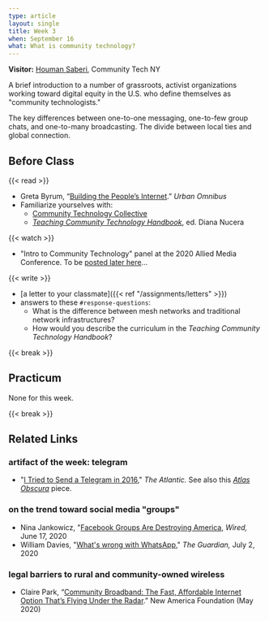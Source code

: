 ```yaml
---
type: article
layout: single
title: Week 3
when: September 16
what: What is community technology?
---
```


**Visitor:** [Houman Saberi](https://www.newamerica.org/our-people/houman-saberi/), Community Tech NY

A brief introduction to a number of grassroots, activist organizations working toward digital equity in the U.S. who define themselves as "community technologists."

The key differences between one-to-one messaging, one-to-few group chats, and one-to-many broadcasting. The divide between local ties and global connection.

## Before Class

{{< read >}}
- Greta Byrum, “[Building the People’s Internet](https://urbanomnibus.net/2019/10/building-the-peoples-internet/).” *Urban Omnibus*
- Familiarize yourselves with:
    - [Community Technology Collective](https://www.ctcollective.org/)
    - [*Teaching Community Technology Handbook*](https://detroitcommunitytech.org/system/tdf/librarypdfs/TeachingCommunityTech.pdf?file=1&type=node&id=53&force=), ed. Diana Nucera

{{< watch >}}
- "Intro to Community Technology" panel at the 2020 Allied Media Conference. To be [posted later here](https://www.youtube.com/user/alliedmedia/videos)…

{{< write >}}
- [a letter to your classmate]({{< ref "/assignments/letters" >}})
- answers to these `#response-questions`:
  - What is the difference between mesh networks and traditional network infrastructures?
  - How would you describe the curriculum in the *Teaching Community Technology Handbook*?

{{< break >}}

## Practicum

None for this week.

{{< break >}}

## Related Links

### artifact of the week: telegram

- "[I Tried to Send a Telegram in 2016](https://www.theatlantic.com/technology/archive/2016/01/rip-stop-telegrams/425136/)," *The Atlantic.* See also this [*Atlas Obscura*](https://www.atlasobscura.com/articles/telegrams) piece.

### on the trend toward social media "groups"

- Nina Jankowicz, "[Facebook Groups Are Destroying America](https://www.wired.com/story/facebook-groups-are-destroying-america/), *Wired,* June 17, 2020
- William Davies, "[What's wrong with WhatsApp](https://www.theguardian.com/technology/2020/jul/02/whatsapp-groups-conspiracy-theories-disinformation-democracy)," *The Guardian,* July 2, 2020

### legal barriers to rural and community-owned wireless

- Claire Park, “[Community Broadband: The Fast, Affordable Internet Option That’s Flying Under the Radar](https://www.newamerica.org/oti/reports/community-broadband/).” New America Foundation (May 2020)